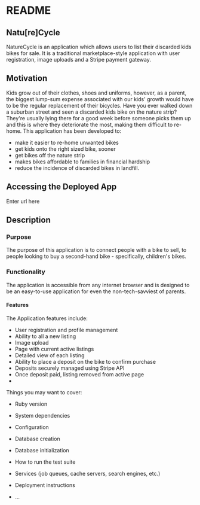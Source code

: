 # README

## Natu[re]Cycle
NatureCycle is an application which allows users to list their discarded kids bikes for sale. It is a traditional marketplace-style application with user registration, image uploads and a Stripe payment gateway.

## Motivation
Kids grow out of their clothes, shoes and uniforms, however, as a parent, the biggest lump-sum expense associated with our kids' growth would have to be the regular replacement of their bicycles. 
Have you ever walked down a suburban street and seen a discarded kids bike on the nature strip?  They're usually lying there for a good week before someone picks them up and this is where they deteriorate the most, making them difficult to re-home.
This application has been developed to:
- make it easier to re-home unwanted bikes
- get kids onto the right sized bike, sooner
- get bikes off the nature strip
- makes bikes affordable to families in financial hardship
- reduce the incidence of discarded bikes in landfill.

## Accessing the Deployed App
Enter url here

## Description
### Purpose
The purpose of this application is to connect people with a bike to sell, to people looking to buy a second-hand bike - specifically, children's bikes.

### Functionality
The application is accessible from any internet browser and is designed to be an easy-to-use application for even the non-tech-savviest of parents. 
#### Features
The Application features include:
- User registration and profile management
- Ability to all a new listing
- Image upload
- Page with current active listings
- Detailed view of each listing
- Ability to place a deposit on the bike to confirm purchase
- Deposits securely managed using Stripe API
- Once deposit paid, listing removed from active page
- 


Things you may want to cover:

* Ruby version

* System dependencies

* Configuration

* Database creation

* Database initialization

* How to run the test suite

* Services (job queues, cache servers, search engines, etc.)

* Deployment instructions

* ...
